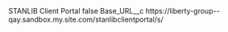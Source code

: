 <?xml version="1.0" encoding="UTF-8"?>
<CustomMetadata xmlns="http://soap.sforce.com/2006/04/metadata" xmlns:xsi="http://www.w3.org/2001/XMLSchema-instance" xmlns:xsd="http://www.w3.org/2001/XMLSchema">
    <label>STANLIB Client Portal</label>
    <protected>false</protected>
    <values>
        <field>Base_URL__c</field>
        <value xsi:type="xsd:string">https://liberty-group--qay.sandbox.my.site.com/stanlibclientportal/s/</value>
    </values>
</CustomMetadata>
